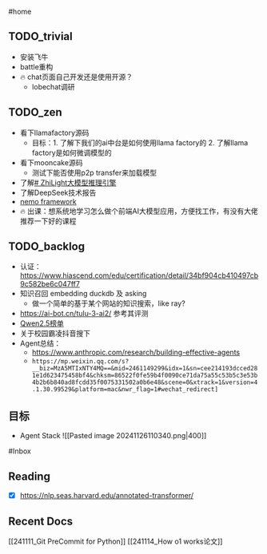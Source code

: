 #home 
## TODO_trivial

- 安装飞牛
- battle重构
- 🔥 chat页面自己开发还是使用开源？
	- lobechat调研

## TODO_zen

- 看下llamafactory源码
	- 目标：1. 了解下我们的ai中台是如何使用llama factory的 2. 了解llama factory是如何微调模型的
- 看下mooncake源码
	- 测试下能否使用p2p transfer来加载模型
- 了解[# ZhiLight大模型推理引擎](https://github.com/zhihu/ZhiLight)
- 了解DeepSeek技术报告
- [nemo framework](https://www.nvidia.cn/ai-data-science/generative-ai/nemo-framework/)
- 🔥 出课：想系统地学习怎么做个前端AI大模型应用，方便找工作，有没有大佬推荐一下好的课程
## TODO_backlog

- 认证：https://www.hiascend.com/edu/certification/detail/34bf904cb410497cb9c582be6c047ff7
- 知识召回 embedding duckdb 及 asking
	- 做一个简单的基于某个网站的知识搜索，like ray?
- https://ai-bot.cn/tulu-3-ai2/ 参考其评测
- [Qwen2.5榜单](https://qwen2.org/qwen2-5/)
- 关于校园霸凌抖音搜下
- Agent总结：
	- https://www.anthropic.com/research/building-effective-agents
	- `https://mp.weixin.qq.com/s?__biz=MzA5MTIxNTY4MQ==&mid=2461149299&idx=1&sn=cee214193dcced281e1d623475458bf4&chksm=86522f0fe59b4f0090ce71da75a55c53b5c3e53b4b2b6b840ad8fcdd35f0075331502a0b6e48&scene=0&xtrack=1&version=4.1.30.99529&platform=mac&nwr_flag=1#wechat_redirect]`

## 目标

- Agent Stack
	![[Pasted image 20241126110340.png|400]]

#Inbox 

## Reading

- [x] https://nlp.seas.harvard.edu/annotated-transformer/

## Recent Docs

[[241111_Git PreCommit for Python]]
[[241114_How o1 works论文]]
